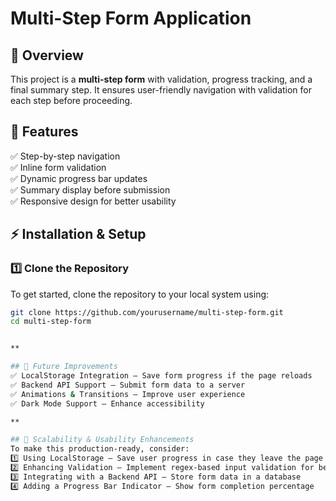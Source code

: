# Multi-Step Form Application  

## 📌 Overview  
This project is a **multi-step form** with validation, progress tracking, and a final summary step. It ensures user-friendly navigation with validation for each step before proceeding.  

## 🚀 Features  
✅ Step-by-step navigation  
✅ Inline form validation  
✅ Dynamic progress bar updates  
✅ Summary display before submission  
✅ Responsive design for better usability  


## ⚡ Installation & Setup  

### 1️⃣ **Clone the Repository**  
To get started, clone the repository to your local system using:  
```sh
git clone https://github.com/yourusername/multi-step-form.git
cd multi-step-form


**

## 🔮 Future Improvements
✅ LocalStorage Integration – Save form progress if the page reloads
✅ Backend API Support – Submit form data to a server
✅ Animations & Transitions – Improve user experience
✅ Dark Mode Support – Enhance accessibility

**

## 📌 Scalability & Usability Enhancements
To make this production-ready, consider:
1️⃣ Using LocalStorage – Save user progress in case they leave the page
2️⃣ Enhancing Validation – Implement regex-based input validation for better accuracy
3️⃣ Integrating with a Backend API – Store form data in a database
4️⃣ Adding a Progress Bar Indicator – Show form completion percentage
